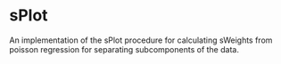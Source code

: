 # sPlot
An implementation of the sPlot procedure for calculating sWeights from poisson regression for separating subcomponents of the data.
